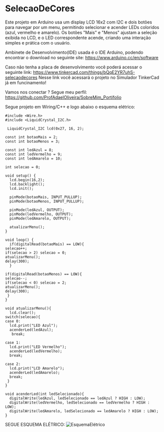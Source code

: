 # SelecaoDeCores
Este projeto em Arduino usa um display LCD 16x2 com I2C e dois botões para navegar por um menu, permitindo selecionar e acender LEDs coloridos (azul, vermelho e amarelo). Os botões "Mais" e "Menos" ajustam a seleção exibida no LCD, e o LED correspondente acende, criando uma interação simples e prática com o usuário.

Ambinete de Desenvolvimento(IDE) usada é o IDE Arduino, podendo encontrar o download no seguinte site: https://www.arduino.cc/en/software

Caso não tenha a placa de desenvolvimento você poderá acessar o seguinte link: https://www.tinkercad.com/things/bQqE2YR7uhS-selecaodecores 
Nesse link você acessará o projeto no Simulador TinkerCad já em funcinamento!

Vamos nos conectar ? Segue meu perfil: https://github.com/ProfAdaelOliveira/SobreMim_Portifolio

Segue projeto em Wiring/C++ e logo abaixo o esquema elétrico: 

    #include <Wire.h>
    #include <LiquidCrystal_I2C.h>

     LiquidCrystal_I2C lcd(0x27, 16, 2);

    const int botaoMais = 2;
    const int botaoMenos = 3;

    const int ledAzul = 8;
    const int ledVermelho = 9;
    const int ledAmarelo = 10; 

    int selecao = 0;

    void setup() {
      lcd.begin(16,2);
      lcd.backlight();
      lcd.init();

      pinMode(botaoMais, INPUT_PULLUP);
      pinMode(botaoMenos, INPUT_PULLUP);

      pinMode(ledAzul, OUTPUT);
      pinMode(ledVermelho, OUTPUT);
      pinMode(ledAmarelo, OUTPUT);

      atualizarMenu();
    }

    void loop() {
      if(digitalRead(botaoMais) == LOW){
    selecao++;
    if(selecao > 2) selecao = 0;
    atualizarMenu();
    delay(300);
      }

    if(digitalRead(botaoMenos) == LOW){
    selecao--;
    if(selecao < 0) selecao = 2;
    atualizarMenu();
    delay(300);
     }
    }

    void atualizarMenu(){
      lcd.clear();
    switch(selecao){
    case 0:
      lcd.print("LED Azul");
      acenderLed(ledAzul);
       break;
    
    case 1:
      lcd.print("LED Vermelho");
      acenderLed(ledVermelho);
      break;

    case 2:
      lcd.print("LCD Amarelo");
      acenderLed(ledAmarelo);
      break;
     }
    }

    void acenderLed(int ledSelecionado){
      digitalWrite(ledAzul, ledSelecionado == ledAzul ? HIGH : LOW);
      digitalWrite(ledVermelho, ledSelecionado == ledVermelho ? HIGH : LOW);
      digitalWrite(ledAmarelo, ledSelecionado == ledAmarelo ? HIGH : LOW);
    }

SEGUE ESQUEMA ELÉTRICO:
![EsquemaElétrico](https://github.com/user-attachments/assets/734ca4d5-09b1-4c54-a942-a0b0d7645959)
